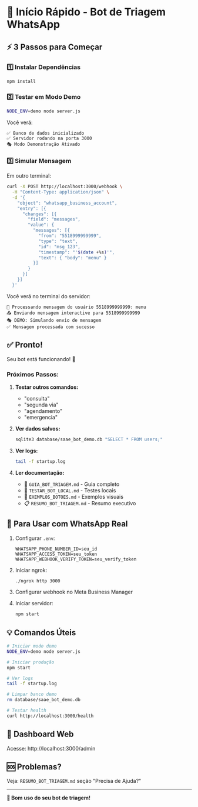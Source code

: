 # 🚀 Início Rápido - Bot de Triagem WhatsApp

## ⚡ 3 Passos para Começar

### 1️⃣ Instalar Dependências

```bash
npm install
```

### 2️⃣ Testar em Modo Demo

```bash
NODE_ENV=demo node server.js
```

Você verá:
```
✅ Banco de dados inicializado
✅ Servidor rodando na porta 3000
🎭 Modo Demonstração Ativado
```

### 3️⃣ Simular Mensagem

Em outro terminal:

```bash
curl -X POST http://localhost:3000/webhook \
  -H "Content-Type: application/json" \
  -d '{
    "object": "whatsapp_business_account",
    "entry": [{
      "changes": [{
        "field": "messages",
        "value": {
          "messages": [{
            "from": "5518999999999",
            "type": "text",
            "id": "msg_123",
            "timestamp": "'$(date +%s)'",
            "text": { "body": "menu" }
          }]
        }
      }]
    }]
  }'
```

Você verá no terminal do servidor:
```
🤖 Processando mensagem do usuário 5518999999999: menu
📤 Enviando mensagem interactive para 5518999999999
🎭 DEMO: Simulando envio de mensagem
✅ Mensagem processada com sucesso
```

## ✅ Pronto!

Seu bot está funcionando! 🎉

### Próximos Passos:

1. **Testar outros comandos:**
   - "consulta"
   - "segunda via"
   - "agendamento"
   - "emergencia"

2. **Ver dados salvos:**
   ```bash
   sqlite3 database/saae_bot_demo.db "SELECT * FROM users;"
   ```

3. **Ver logs:**
   ```bash
   tail -f startup.log
   ```

4. **Ler documentação:**
   - 📖 `GUIA_BOT_TRIAGEM.md` - Guia completo
   - 🧪 `TESTAR_BOT_LOCAL.md` - Testes locais
   - 📱 `EXEMPLOS_BOTOES.md` - Exemplos visuais
   - 📋 `RESUMO_BOT_TRIAGEM.md` - Resumo executivo

## 🎯 Para Usar com WhatsApp Real

1. Configurar `.env`:
   ```env
   WHATSAPP_PHONE_NUMBER_ID=seu_id
   WHATSAPP_ACCESS_TOKEN=seu_token
   WHATSAPP_WEBHOOK_VERIFY_TOKEN=seu_verify_token
   ```

2. Iniciar ngrok:
   ```bash
   ./ngrok http 3000
   ```

3. Configurar webhook no Meta Business Manager

4. Iniciar servidor:
   ```bash
   npm start
   ```

## 💡 Comandos Úteis

```bash
# Iniciar modo demo
NODE_ENV=demo node server.js

# Iniciar produção
npm start

# Ver logs
tail -f startup.log

# Limpar banco demo
rm database/saae_bot_demo.db

# Testar health
curl http://localhost:3000/health
```

## 📱 Dashboard Web

Acesse: http://localhost:3000/admin

## 🆘 Problemas?

Veja: `RESUMO_BOT_TRIAGEM.md` seção "Precisa de Ajuda?"

---

**🎉 Bom uso do seu bot de triagem!**

